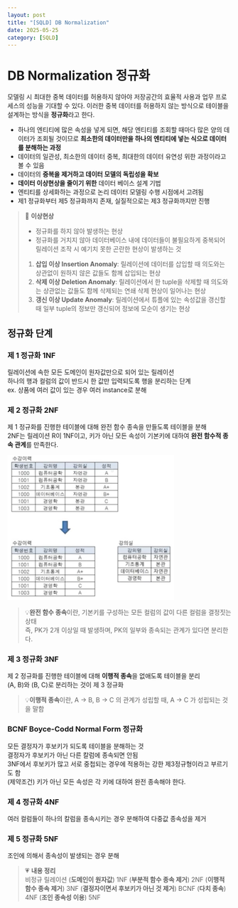 ```yaml
---
layout: post
title: "[SQLD] DB Normalization"
date: 2025-05-25
category: [SQLD]
---
```


# DB Normalization 정규화

모델링 시 최대한 중복 데이터를 허용하지 않아야 저장공간의 효율적 사용과 업무 프로세스의 성능을 기대할 수 있다. 이러한 중복 데이터를 허용하지 않는 방식으로 테이블을 설계하는 방식을 **정규화**라고 한다.

- 하나의 엔티티에 많은 속성을 넣게 되면, 해당 엔티티를 조회할 때마다 많은 양의 데이터가 조회될 것이므로 **최소한의 데이터만을 하나의 엔티티에 넣는 식으로 데이터를 분해하는 과정**
- 데이터의 일관성, 최소한의 데이터 중복, 최대한의 데이터 유연성 위한 과정이라고 볼 수 있음
- 데이터의 **중복을 제거하고 데이터 모델의 독립성을 확보**
- **데이터 이상현상을 줄이기 위한** 데이터 베이스 설계 기법
- 엔티티를 상세화하는 과정으로 논리 데이터 모델링 수행 시점에서 고려됨
- 제1 정규화부터 제5 정규화까지 존재, 실질적으로는 제3 정규화까지만 진행

> 🦖 **이상현상** <br>
>
> - 정규화를 하지 않아 발생하는 현상
> - 정규화를 거치지 않아 데이터베이스 내에 데이터들이 불필요하게 중복되어 릴레이션 조작 시 예기치 못한 곤란한 현상이 발생하는 것
>
> 1. **삽입 이상 Insertion Anomaly**: 릴레이션에 데이터를 삽입할 때 의도와는 상관없이 원하지 않은 값들도 함께 삽입되는 현상
> 2. **삭제 이상 Deletion Anomaly**: 릴레이션에서 한 tuple을 삭제할 때 의도와는 상관없는 값들도 함께 삭제되는 연쇄 삭제 현상이 일어나는 현상
> 3. **갱신 이상 Update Anomaly**: 릴레이션에서 튜플에 있는 속성값을 갱신할 때 일부 tuple의 정보만 갱신되어 정보에 모순이 생기는 현상

## 정규화 단계

### 제 1 정규화 1NF

릴레이션에 속한 모든 도메인이 원자값만으로 되어 있는 릴레이션<br>
하나의 행과 컬럼의 값이 반드시 한 값만 입력되도록 행을 분리하는 단계<br>
ex. 상품에 여러 값이 있는 경우 여러 instance로 분해<br>

### 제 2 정규화 2NF

제 1 정규화를 진행한 테이블에 대해 완전 함수 종속을 만들도록 테이블을 분해<br>
2NF는 릴레이션 R이 1NF이고, 키가 아닌 모든 속성이 기본키에 대하여 **완전 함수적 종속 관계**를 만족한다.<br>

<img src="/assets/images/250525/2NF.png" alt="2NF example">

> 💡**완전 함수 종속**이란, 기본키를 구성하는 모든 컬럼의 값이 다른 컬럼을 결정짓는 상태<br>
> 즉, PK가 2개 이상일 때 발생하며, PK의 일부와 종속되는 관계가 있다면 분리한다.

### 제 3 정규화 3NF

제 2 정규화를 진행한 테이블에 대해 **이행적 종속**을 없애도록 테이블을 분리<br>
(A, B)와 (B, C)로 분리하는 것이 제 3 정규화<br>

> 💡**이행적 종속**이란, A → B, B → C 의 관계가 성립할 때, A → C 가 성립되는 것을 말함<br>

### BCNF Boyce-Codd Normal Form 정규화

모든 결정자가 후보키가 되도록 테이블을 분해하는 것<br>
결정자가 후보키가 아닌 다른 칼럼에 종속되면 안됨<br>
3NF에서 후보키가 많고 서로 중첩되는 경우에 적용하는 강한 제3정규형이라고 부르기도 함<br>
(제약조건) 키가 아닌 모든 속성은 각 키에 대하여 완전 종속해야 한다.

### 제 4 정규화 4NF

여러 컬럼들이 하나의 칼럼을 종속시키는 경우 분해하여 다중값 종속성을 제거

### 제 5 정규화 5NF

조인에 의해서 종속성이 발생되는 경우 분해

> 💗 **내용 정리**<br>
> 비정규 릴레이션
> (**도메인이 원자값**)
> 1NF
> (**부분적 함수 종속 제거**)
> 2NF
> (**이행적 함수 종속 제거**)
> 3NF
> (**결정자이면서 후보키가 아닌 것 제거**)
> BCNF
> (**다치 종속**)
> 4NF
> (**조인 종속성 이용**)
> 5NF
